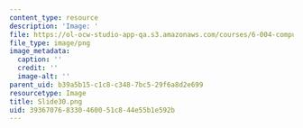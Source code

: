 ```yaml
---
content_type: resource
description: 'Image: '
file: https://ol-ocw-studio-app-qa.s3.amazonaws.com/courses/6-004-computation-structures-spring-2017/393670768330460051c844e55b1e592b_Slide30.png
file_type: image/png
image_metadata:
  caption: ''
  credit: ''
  image-alt: ''
parent_uid: b39a5b15-c1c8-c348-7bc5-29f6a8d2e699
resourcetype: Image
title: Slide30.png
uid: 39367076-8330-4600-51c8-44e55b1e592b
---
```

